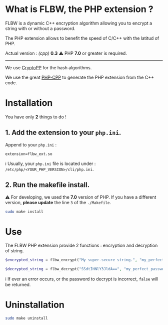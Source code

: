 # What is FLBW, the PHP extension ?

FLBW is a dynamic C++ encryption algorithm allowing you to encrypt a string with or without a password.

The PHP extension allows to benefit the speed of C/C++ with the latitud of PHP.

Actual version : _(cpp)_ __0.3__
:warning: PHP **7.0** or greater is required.

-----
We use [CryptoPP](https://github.com/weidai11/cryptopp) for the hash algorithms.

We use the great [PHP-CPP](https://www.php-cpp.com) to generate the PHP extension from the C++ code.

# Installation

You have only **2** things to do !

## 1. Add the extension to your `php.ini`.

Append to your `php.ini` :
```
extension=flbw_ext.so
```

:information_source: Usually, your `php.ini` file is located under : `/etc/php/<YOUR_PHP_VERSION>/cli/php.ini`.

## 2. Run the makefile install.

:warning: For developing, we used the **7.0** version of PHP. If you have a different version, **please update** the line `3` of the `./Makefile`.
```bash
sudo make install
```

# Use

The FLBW PHP extension provide 2 functions : encryption and decryption of string.

```php
$encrypted_string = flbw_encrypt("My super-secure string.", "my_perfect_password");
```

```php
$decrypted_string = flbw_decrypt("SSdtIHNlY3JldA==", "my_perfect_password");
```

:information_source: If ever an error occurs, or the password to decrypt is incorrect, `false` will be returned.

# Uninstallation

```bash
sudo make uninstall
```